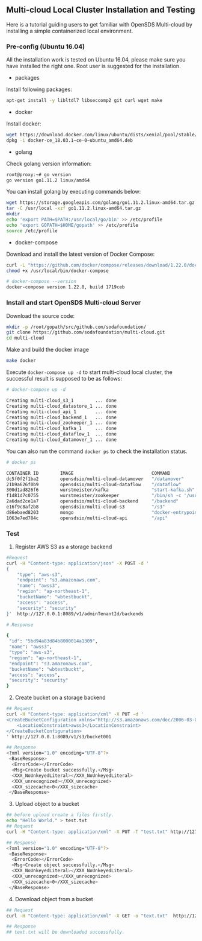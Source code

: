## Multi-cloud Local Cluster Installation and Testing
Here is a tutorial guiding users to get familiar with OpenSDS Multi-cloud by installing a simple containerized local environment.

### Pre-config (Ubuntu 16.04)
All the installation work is tested on Ubuntu 16.04, please make sure you have installed the right one. Root user is suggested for the installation.

* packages

Install following packages:
```bash
apt-get install -y libltdl7 libseccomp2 git curl wget make
```

* docker

Install docker:
```bash
wget https://download.docker.com/linux/ubuntu/dists/xenial/pool/stable/amd64/docker-ce_18.03.1~ce-0~ubuntu_amd64.deb
dpkg -i docker-ce_18.03.1~ce-0~ubuntu_amd64.deb 
```
* golang

Check golang version information:
```bash
root@proxy:~# go version
go version go1.11.2 linux/amd64
```
You can install golang by executing commands below:
```bash
wget https://storage.googleapis.com/golang/go1.11.2.linux-amd64.tar.gz
tar -C /usr/local -xzf go1.11.2.linux-amd64.tar.gz
mkdir 
echo 'export PATH=$PATH:/usr/local/go/bin' >> /etc/profile
echo 'export GOPATH=$HOME/gopath' >> /etc/profile
source /etc/profile
```
* docker-compose

Download and install the latest version of Docker Compose:
```bash
curl -L "https://github.com/docker/compose/releases/download/1.22.0/docker-compose-$(uname -s)-$(uname -m)" -o /usr/local/bin/docker-compose
chmod +x /usr/local/bin/docker-compose

# docker-compose --version
docker-compose version 1.22.0, build 1719ceb
```

###	Install and start OpenSDS Multi-cloud Server
Download the source code:
```bash
mkdir -p /root/gopath/src/github.com/sodafoundation/
git clone https://github.com/sodafoundation/multi-cloud.git
cd multi-cloud
```

Make and build the docker image
```bash
make docker
```

Execute `docker-compose up -d` to start multi-cloud local cluster, the successful result is supposed to be as follows: 
```bash
# docker-compose up -d

Creating multi-cloud_s3_1        ... done
Creating multi-cloud_datastore_1 ... done
Creating multi-cloud_api_1       ... done
Creating multi-cloud_backend_1   ... done
Creating multi-cloud_zookeeper_1 ... done
Creating multi-cloud_kafka_1     ... done
Creating multi-cloud_dataflow_1  ... done
Creating multi-cloud_datamover_1 ... done
```

You can also run the command `docker ps` to check the installation status.
```bash
# docker ps

CONTAINER ID        IMAGE                             COMMAND                  CREATED             STATUS              PORTS                                                NAMES
dc5f0f2f1ba2        opensdsio/multi-cloud-datamover   "/datamover"             15 minutes ago      Up 15 minutes                                                            multi-cloud_datamover_1
21b9a626f0b9        opensdsio/multi-cloud-dataflow    "/dataflow"              15 minutes ago      Up 15 minutes                                                            multi-cloud_dataflow_1
300d1ad826f6        wurstmeister/kafka                "start-kafka.sh"         15 minutes ago      Up 15 minutes       0.0.0.0:9092->9092/tcp                               multi-cloud_kafka_1
f1d81d7c0755        wurstmeister/zookeeper            "/bin/sh -c '/usr/sb…"   15 minutes ago      Up 15 minutes       22/tcp, 2888/tcp, 3888/tcp, 0.0.0.0:2181->2181/tcp   multi-cloud_zookeeper_1
2a6dad2ce1a7        opensdsio/multi-cloud-backend     "/backend"               15 minutes ago      Up 15 minutes                                                            multi-cloud_backend_1
e16f9c8af2b8        opensdsio/multi-cloud-s3          "/s3"                    15 minutes ago      Up 15 minutes                                                            multi-cloud_s3_1
d86ebaed8203        mongo                             "docker-entrypoint.s…"   15 minutes ago      Up 15 minutes       0.0.0.0:27017->27017/tcp                             multi-cloud_datastore_1
1063e7ed784c        opensdsio/multi-cloud-api         "/api"                   15 minutes ago      Up 15 minutes       0.0.0.0:8089->8089/tcp                               multi-cloud_api_1

```

### Test

1. Register AWS S3 as a storage backend
```bash
#Request
curl -H "Content-type: application/json" -X POST -d '
{
    "type": "aws-s3", 
    "endpoint": "s3.amazonaws.com", 
    "name": "awss3", 
    "region": "ap-northeast-1", 
    "bucketName": "wbtestbuckt", 
    "access": "access", 
    "security": "security"
}'  http://127.0.0.1:8089/v1/adminTenantId/backends

# Response

{
 "id": "5bd94a83d84b8000014a1309",
 "name": "awss3",
 "type": "aws-s3",
 "region": "ap-northeast-1",
 "endpoint": "s3.amazonaws.com",
 "bucketName": "wbtestbuckt",
 "access": "access",
 "security": "security"
}
```

2. Create bucket on a storage backend
```bash
## Request
curl -H "Content-type: application/xml" -X PUT -d '
<CreateBucketConfiguration xmlns="http://s3.amazonaws.com/doc/2006-03-01/">
    <LocationConstraint>awss3</LocationConstraint>
</CreateBucketConfiguration>
' http://127.0.0.1:8089/v1/s3/bucket001

## Response
<?xml version="1.0" encoding="UTF-8"?>
 <BaseResponse>
  <ErrorCode></ErrorCode>
  <Msg>Create bucket successfully.</Msg>
  <XXX_NoUnkeyedLiteral></XXX_NoUnkeyedLiteral>
  <XXX_unrecognized></XXX_unrecognized>
  <XXX_sizecache>0</XXX_sizecache>
 </BaseResponse>
```

3. Upload object to a bucket
```bash
## before upload create a files firstly.
echo "Hello World." > test.txt
## Request
curl -H "Content-type: application/xml" -X PUT -T "test.txt" http://127.0.0.1:8089/v1/s3/bucket001/test.txt

## Response
<?xml version="1.0" encoding="UTF-8"?>
 <BaseResponse>
  <ErrorCode></ErrorCode>
  <Msg>Create object successfully.</Msg>
  <XXX_NoUnkeyedLiteral></XXX_NoUnkeyedLiteral>
  <XXX_unrecognized></XXX_unrecognized>
  <XXX_sizecache>0</XXX_sizecache>
 </BaseResponse>
```

4. Download object from a bucket
```bash
## Request
curl -H "Content-type: application/xml" -X GET -o "text.txt"  http://127.0.0.1:8089/v1/s3/bucket001/test.txt

## Response
## text.txt will be downloaded successfully.
```
